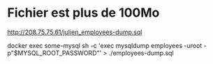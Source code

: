 # Fichier est plus de 100Mo
http://208.75.75.61/julien_employees-dump.sql

docker exec some-mysql sh -c 'exec mysqldump employees -uroot -p"$MYSQL_ROOT_PASSWORD"' > ./employees-dump.sql

